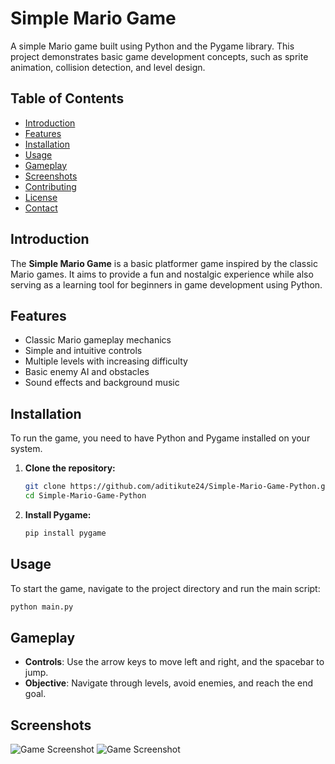 # Simple Mario Game
A simple Mario game built using Python and the Pygame library. This project demonstrates basic game development concepts, such as sprite animation, collision detection, and level design.

## Table of Contents
- [Introduction](#introduction)
- [Features](#features)
- [Installation](#installation)
- [Usage](#usage)
- [Gameplay](#gameplay)
- [Screenshots](#screenshots)
- [Contributing](#contributing)
- [License](#license)
- [Contact](#contact)

## Introduction

The **Simple Mario Game** is a basic platformer game inspired by the classic Mario games. It aims to provide a fun and nostalgic experience while also serving as a learning tool for beginners in game development using Python.

## Features

- Classic Mario gameplay mechanics
- Simple and intuitive controls
- Multiple levels with increasing difficulty
- Basic enemy AI and obstacles
- Sound effects and background music

## Installation

To run the game, you need to have Python and Pygame installed on your system. 

1. **Clone the repository:**

   ```bash
   git clone https://github.com/aditikute24/Simple-Mario-Game-Python.git
   cd Simple-Mario-Game-Python
   ```

2. **Install Pygame:**

   ```bash
   pip install pygame
   ```

## Usage

To start the game, navigate to the project directory and run the main script:

```bash
python main.py
```

## Gameplay

- **Controls**: Use the arrow keys to move left and right, and the spacebar to jump.
- **Objective**: Navigate through levels, avoid enemies, and reach the end goal.

## Screenshots

![Game Screenshot](https://github.com/user-attachments/assets/0b12b52a-f4bc-44e7-a819-f140a1eb0ec8) 
![Game Screenshot](https://github.com/user-attachments/assets/bdba7277-4243-436d-97a1-3c1a2f0035be) 

